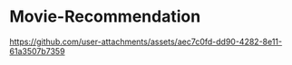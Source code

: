 # Movie-Recommendation





https://github.com/user-attachments/assets/aec7c0fd-dd90-4282-8e11-61a3507b7359

